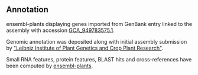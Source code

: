 **Annotation**
----------

ensembl-plants displaying genes imported from GenBank entry linked to the assembly with accession [GCA\_949783575.1](http://www.ebi.ac.uk/ena/data/view/GCA_949783575.1).

Genomic annotation was deposited along with initial assembly submission by ["Leibniz Institute of Plant Genetics and Crop Plant Research"](URL_GOES_HERE).

Small RNA features, protein features, BLAST hits and cross-references have been
computed by [ensembl-plants](https://plants.ensembl.org/info/genome/annotation/index.html).
